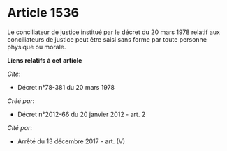 # Article 1536

Le conciliateur de justice institué par le décret du 20 mars 1978 relatif aux conciliateurs de justice peut être saisi sans
forme par toute personne physique ou morale.

**Liens relatifs à cet article**

_Cite_:

  - Décret n°78-381 du 20 mars 1978

_Créé par_:

  - Décret n°2012-66 du 20 janvier 2012 - art. 2

_Cité par_:

  - Arrêté du 13 décembre 2017 - art. (V)
